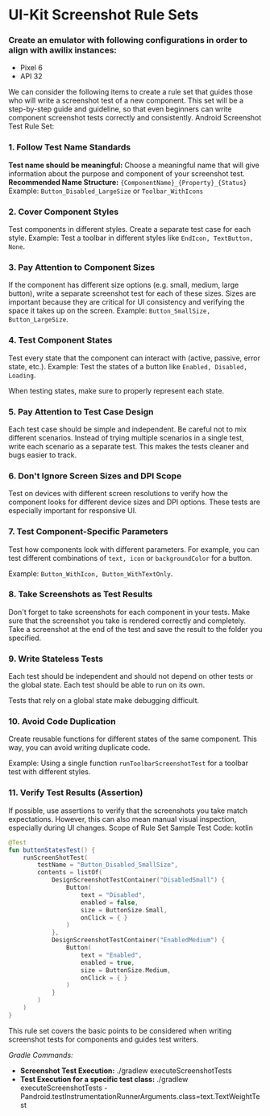 # UI-Kit Screenshot Rule Sets

### Create an emulator with following configurations in order to align with awilix instances:
- Pixel 6
- API 32

We can consider the following items to create a rule set that guides those who will write a screenshot test of a new component. This set will be a step-by-step guide and guideline, so that even beginners can write component screenshot tests correctly and consistently.
Android Screenshot Test Rule Set:
### 1. Follow Test Name Standards
**Test name should be meaningful:** Choose a meaningful name that will give information about the purpose and component of your screenshot test.
**Recommended Name Structure:** ```{ComponentName}_{Property}_{Status}```
Example: ```Button_Disabled_LargeSize``` or ```Toolbar_WithIcons```
### 2. Cover Component Styles
Test components in different styles. Create a separate test case for each style.
Example: Test a toolbar in different styles like ```EndIcon, TextButton, None```.
### 3. Pay Attention to Component Sizes
If the component has different size options (e.g. small, medium, large button), write a separate screenshot test for each of these sizes.
Sizes are important because they are critical for UI consistency and verifying the space it takes up on the screen.
Example: ```Button_SmallSize, Button_LargeSize```.
### 4. Test Component States
Test every state that the component can interact with (active, passive, error state, etc.).
Example: Test the states of a button like ```Enabled, Disabled, Loading```.

When testing states, make sure to properly represent each state.
### 5. Pay Attention to Test Case Design
Each test case should be simple and independent. Be careful not to mix different scenarios.
Instead of trying multiple scenarios in a single test, write each scenario as a separate test. This makes the tests cleaner and bugs easier to track.
### 6. Don't Ignore Screen Sizes and DPI Scope
Test on devices with different screen resolutions to verify how the component looks for different device sizes and DPI options.
These tests are especially important for responsive UI.
### 7. Test Component-Specific Parameters
Test how components look with different parameters. For example, you can test different combinations of ```text, icon``` or ```backgroundColor``` for a button.

Example: ```Button_WithIcon, Button_WithTextOnly```.
### 8. Take Screenshots as Test Results
Don't forget to take screenshots for each component in your tests. Make sure that the screenshot you take is rendered correctly and completely.
Take a screenshot at the end of the test and save the result to the folder you specified.
### 9. Write Stateless Tests
Each test should be independent and should not depend on other tests or the global state. Each test should be able to run on its own.

Tests that rely on a global state make debugging difficult.
### 10. Avoid Code Duplication
Create reusable functions for different states of the same component. This way, you can avoid writing duplicate code.

Example: Using a single function ```runToolbarScreenshotTest``` for a toolbar test with different styles.
### 11. Verify Test Results (Assertion)
If possible, use assertions to verify that the screenshots you take match expectations. However, this can also mean manual visual inspection, especially during UI changes.
Scope of Rule Set Sample Test Code:
kotlin

```kotlin
@Test
fun buttonStatesTest() {
    runScreenShotTest(
        testName = "Button_Disabled_SmallSize",
        contents = listOf(
            DesignScreenshotTestContainer("DisabledSmall") {
                Button(
                    text = "Disabled",
                    enabled = false,
                    size = ButtonSize.Small,
                    onClick = { }
                )
            },
            DesignScreenshotTestContainer("EnabledMedium") {
                Button(
                    text = "Enabled",
                    enabled = true,
                    size = ButtonSize.Medium,
                    onClick = { }
                )
            }
        )
    )
}
```

This rule set covers the basic points to be considered when writing screenshot tests for components and guides test writers.

*Gradle Commands:*
- **Screenshot Test Execution:** ./gradlew executeScreenshotTests
- **Test Execution for a specific test class:** ./gradlew executeScreenshotTests -Pandroid.testInstrumentationRunnerArguments.class=text.TextWeightTest